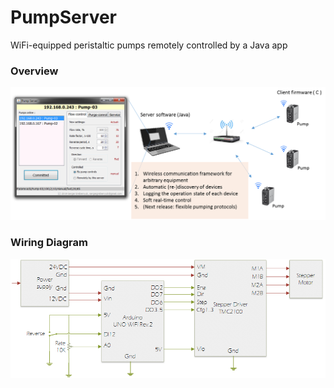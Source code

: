 # PumpServer
WiFi-equipped peristaltic pumps remotely controlled by a Java app

### Overview
![](https://github.com/sergeigrebenyuk/PumpClientServer/blob/master/NetworkDiagram.png)


### Wiring Diagram
![](https://github.com/sergeigrebenyuk/PumpClientServer/blob/master/PumpDiagram.png)
